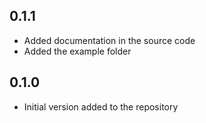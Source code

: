 ## 0.1.1

- Added documentation in the source code
- Added the example folder

## 0.1.0

- Initial version added to the repository

